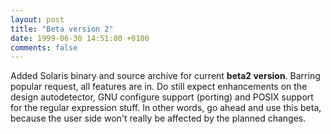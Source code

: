 ```yaml
---
layout: post
title: "Beta version 2"
date: 1999-06-30 14:51:00 +0100
comments: false
---
```


Added Solaris binary and source archive for current **beta2 version**. Barring popular request, all features are in. Do still expect enhancements on the design autodetector, GNU configure support (porting) and POSIX support for the regular expression stuff. In other words, go ahead and use this beta, because the user side won't really be affected by the planned changes.

